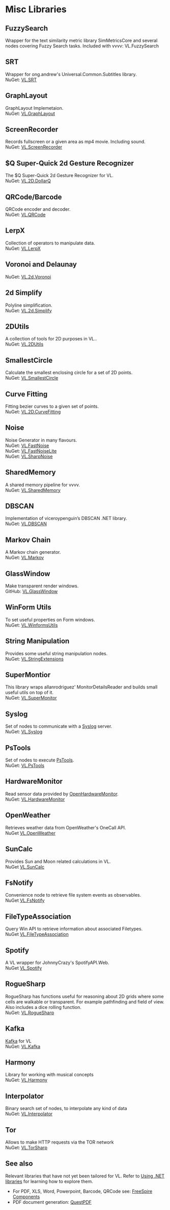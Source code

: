 # Misc Libraries

## FuzzySearch
Wrapper for the text similarity metric library SimMetricsCore and several nodes covering Fuzzy Search tasks. Included with vvvv: VL.FuzzySearch

## SRT
Wrapper for ong.andrew's Universal.Common.Subtitles library.  
NuGet: [VL.SRT](https://www.nuget.org/packages/VL.SRT)

## GraphLayout
GraphLayout Implemetaion.  
NuGet: [VL.GraphLayout](https://www.nuget.org/packages/VL.GraphLayout)

## ScreenRecorder
Records fullscreen or a given area as mp4 movie. Including sound.  
NuGet: [VL.ScreenRecorder](https://www.nuget.org/packages/VL.ScreenRecorder)

## $Q Super-Quick 2d Gesture Recognizer
The $Q Super-Quick 2d Gesture Recognizer for VL.  
NuGet: [VL.2D.DollarQ](https://www.nuget.org/packages/VL.2D.DollarQ)

## QRCode/Barcode 
QRCode encoder and decoder.  
NuGet: [VL.QRCode](https://www.nuget.org/packages/VL.QRCode)

## LerpX
Collection of operators to manipulate data.  
NuGet: [VL.LerpX](https://www.nuget.org/packages/VL.LerpX)

## Voronoi and Delaunay
NuGet: [VL.2d.Voronoi](https://www.nuget.org/packages/VL.2d.Voronoi)

## 2d Simplify
Polyline simplification.  
NuGet: [VL.2d.Simplify](https://www.nuget.org/packages/VL.2D.Simplify/)

## 2DUtils
A collection of tools for 2D purposes in VL..  
NuGet: [VL.2DUtils](https://www.nuget.org/packages/VL.2DUtils)

## SmallestCircle
Calculate the smallest enclosing circle for a set of 2D points.  
NuGet: [VL.SmallestCircle](https://www.nuget.org/packages/VL.SmallestCircle/)

## Curve Fitting
Fitting bezier curves to a given set of points.  
NuGet: [VL.2D.CurveFitting](https://www.nuget.org/packages/VL.2D.CurveFitting)

## Noise
Noise Generator in many flavours.  
NuGet: [VL.FastNoise](https://www.nuget.org/packages/VL.FastNoise)  
NuGet: [VL.FastNoiseLite](https://www.nuget.org/packages/VL.FastNoiseLite)  
NuGet: [VL.SharpNoise](https://www.nuget.org/packages/VL.SharpNoise)

## SharedMemory
A shared memory pipeline for vvvv.  
NuGet: [VL.SharedMemory](https://www.nuget.org/packages/VL.SharedMemory/)

## DBSCAN
Implementation of viceroypenguin’s DBSCAN .NET library.  
NuGet: [VL.DBSCAN](https://www.nuget.org/packages/VL.DBSCAN)

## Markov Chain
A Markov chain generator.  
NuGet: [VL.Markov](https://www.nuget.org/packages/VL.Markov)

## GlassWindow
Make transparent render windows.  
GitHub: [VL.GlassWindow](https://github.com/torinos-yt/VL.GlassWindow)

## WinForm Utils
To set useful properties on Form windows.  
NuGet: [VL.WinformsUtils](https://www.nuget.org/packages/VL.WinFormsUtils)

## String Manipulation
Provides some useful string manipulation nodes.  
NuGet: [VL.StringExtensions](https://www.nuget.org/packages/VL.StringExtensions)

## SuperMontior
This library wraps allanrodriguez' MonitorDetailsReader and builds small useful utils on top of it.  
NuGet: [VL.SuperMonitor](https://www.nuget.org/packages/VL.SuperMonitor/1.0.3-alpha)

## Syslog
Set of nodes to communicate with a [Syslog](https://en.wikipedia.org/wiki/Syslog) server.  
NuGet: [VL.Syslog](https://www.nuget.org/packages/VL.Syslog)

## PsTools
Set of nodes to execute [PsTools](https://docs.microsoft.com/en-us/sysinternals/downloads/pstools).  
NuGet: [VL.PsTools](https://www.nuget.org/packages/VL.PsTools)

## HardwareMonitor
Read sensor data provided by [OpenHardwareMonitor](https://openhardwaremonitor.org/).  
NuGet: [VL.HardwareMonitor](https://www.nuget.org/packages/VL.HardwareMonitor)

## OpenWeather
Retrieves weather data from OpenWeather's OneCall API.  
NuGet [VL.OpenWeather](https://www.nuget.org/packages/VL.OpenWeather)

## SunCalc
Provides Sun and Moon related calculations in VL.  
NuGet [VL.SunCalc](https://www.nuget.org/packages/VL.SunCalc)

## FsNotify
Convenience node to retrieve file system events as observables.  
NuGet [VL.FsNotify](https://www.nuget.org/packages/VL.FsNotify)

## FileTypeAssociation
Query Win API to retrieve information about associated Filetypes.  
NuGet [VL.FileTypeAssociation](https://www.nuget.org/packages/VL.FileTypeAssociation/)

## Spotify
A VL wrapper for JohnnyCrazy's SpotifyAPI.Web.  
NuGet [VL.Spotify](https://www.nuget.org/packages/VL.Spotify)

## RogueSharp
RogueSharp has functions useful for reasoning about 2D grids where some cells are walkable or transparent. For example pathfinding and field of view.
Also includes a dice rolling function.  
NuGet: [VL.RogueSharp](https://beta.vvvv.org/contributions/plugins/vl-roguesharp/)

## Kafka
[Kafka](https://kafka.apache.org/) for VL  
NuGet: [VL.Kafka](https://www.nuget.org/packages/VL.Kafka)

## Harmony
Library for working with musical concepts  
NuGet: [VL.Harmony](https://www.nuget.org/packages/VL.Harmony)

## Interpolator
Binary search set of nodes, to interpolate any kind of data  
NuGet: [VL.Interpolator](https://www.nuget.org/packages/VL.Interpolator)

## Tor
Allows to make HTTP requests via the TOR network  
NuGet: [VL.TorSharp](https://www.nuget.org/packages/VL.TorSharp)

## See also
Relevant libraries that have not yet been tailored for VL. Refer to [Using .NET libraries](../extending/using-net-libraries.md) for learning how to explore them.
* For PDF, XLS, Word, Powerpoint, Barcode, QRCode see: [FreeSpire Components](https://www.nuget.org/packages?q=freespire)
* PDF document generation: [QuestPDF](https://www.questpdf.com/)
